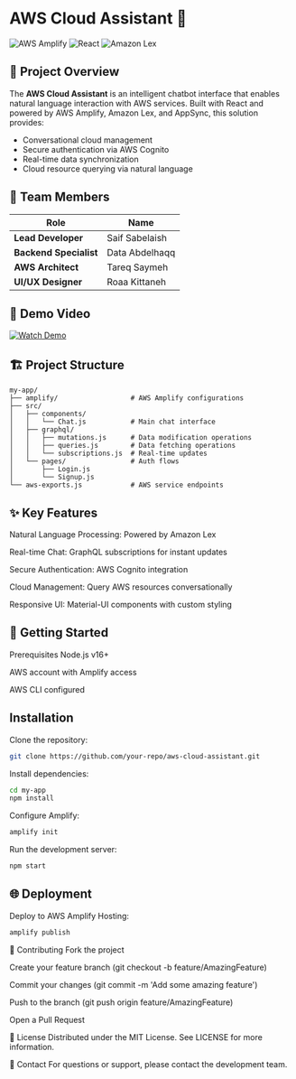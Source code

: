 # AWS Cloud Assistant 🤖

![AWS Amplify](https://img.shields.io/badge/AWS_Amplify-FF9900?style=for-the-badge&logo=amazon-aws&logoColor=white)
![React](https://img.shields.io/badge/React-20232A?style=for-the-badge&logo=react&logoColor=61DAFB)
![Amazon Lex](https://img.shields.io/badge/Amazon_Lex-FF9900?style=for-the-badge&logo=amazon-aws&logoColor=white)

## 📌 Project Overview

The **AWS Cloud Assistant** is an intelligent chatbot interface that enables natural language interaction with AWS services. Built with React and powered by AWS Amplify, Amazon Lex, and AppSync, this solution provides:

- Conversational cloud management
- Secure authentication via AWS Cognito
- Real-time data synchronization
- Cloud resource querying via natural language

## 👥 Team Members

| Role | Name |
|------|------|
| **Lead Developer** | Saif Sabelaish |
| **Backend Specialist** | Data Abdelhaqq |
| **AWS Architect** | Tareq Saymeh |
| **UI/UX Designer** | Roaa Kittaneh |

## 🎥 Demo Video
[![Watch Demo](https://img.shields.io/badge/Watch-Demo-blue?style=for-the-badge)](https://drive.google.com/file/d/1uBwJec8nIYdrihbrcl-5nmjWHOdAzMQr/view?usp=sharing)

## 🏗️ Project Structure

```plaintext
my-app/
├── amplify/                  # AWS Amplify configurations
├── src/
│   ├── components/
│   │   └── Chat.js           # Main chat interface
│   ├── graphql/
│   │   ├── mutations.js      # Data modification operations
│   │   ├── queries.js        # Data fetching operations
│   │   └── subscriptions.js  # Real-time updates
│   └── pages/                # Auth flows
│       ├── Login.js
│       └── Signup.js
└── aws-exports.js            # AWS service endpoints
```

## ✨ Key Features
Natural Language Processing: Powered by Amazon Lex

Real-time Chat: GraphQL subscriptions for instant updates

Secure Authentication: AWS Cognito integration

Cloud Management: Query AWS resources conversationally

Responsive UI: Material-UI components with custom styling

## 🚀 Getting Started
Prerequisites
Node.js v16+

AWS account with Amplify access

AWS CLI configured

## Installation
Clone the repository:

```bash
git clone https://github.com/your-repo/aws-cloud-assistant.git
```

Install dependencies:

```bash
cd my-app
npm install
```

Configure Amplify:

```bash
amplify init
```
Run the development server:

```bash
npm start
```
## 🌐 Deployment
Deploy to AWS Amplify Hosting:

```bash
amplify publish
```

🤝 Contributing
Fork the project

Create your feature branch (git checkout -b feature/AmazingFeature)

Commit your changes (git commit -m 'Add some amazing feature')

Push to the branch (git push origin feature/AmazingFeature)

Open a Pull Request

📄 License
Distributed under the MIT License. See LICENSE for more information.

📧 Contact
For questions or support, please contact the development team.
